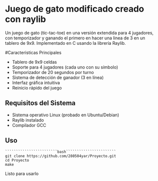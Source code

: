 # Juego de gato modificado creado con raylib

Un juego de gato (tic-tac-toe) en una versión extendida para 4 jugadores, con temporizador y ganando el primero en hacer una linea de 3 en un tablero de 9x9.
Implementado en C usando la librería Raylib.

#Caracteristicas Principales

- Tablero de 9x9 celdas
- Soporte para 4 jugadores (cada uno con su símbolo)
- Temporizador de 20 segundos por turno
- Sistema de detección de ganador (3 en línea)
- Interfaz gráfica intuitiva
- Reinicio rápido del juego

## Requisitos del Sistema

- Sistema operativo Linux (probado en Ubuntu/Debian)
- Raylib instalado
- Compilador GCC

## Uso
    ````````````````````````bash```````````````````````
    git clone https://github.com/280504yar/Proyecto.git
    cd Proyecto
    make

Listo para usarlo
    
